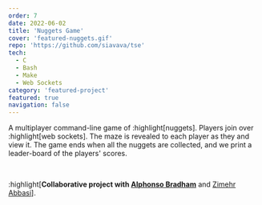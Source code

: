 ```yaml
---
order: 7
date: 2022-06-02
title: 'Nuggets Game'
cover: 'featured-nuggets.gif'
repo: 'https://github.com/siavava/tse'
tech:
  - C
  - Bash
  - Make
  - Web Sockets
category: 'featured-project'
featured: true
navigation: false
---
```


A multiplayer command-line game of :highlight[nuggets].
Players join over :highlight[web sockets].
The maze is revealed to each player as they and view it.
The game ends when all the nuggets are collected,
and we print a leader-board of the players' scores.

<br/>

:highlight[**Collaborative project with [Alphonso Bradham][alphonso]**
and [Zimehr Abbasi][zimehr]].

[alphonso]: https://www.linkedin.com/in/alphonso-bradham
[zimehr]: https://in.linkedin.com/in/zimehr-abbasi-aa8865154

